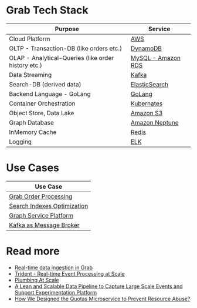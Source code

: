 # Grab Tech Stack

| Purpose                                             | Service                                                                                                    |
|-----------------------------------------------------|------------------------------------------------------------------------------------------------------------|
| Cloud Platform                                      | [AWS](../../2_AWSServices/Readme.md)                                                                     |
| OLTP - Transaction-DB (like orders etc.)            | [DynamoDB](../../2_AWSServices/6_DatabaseServices/AmazonDynamoDB/Readme.md)                              |
| OLAP - Analytical-Queries (like order history etc.) | [MySQL - Amazon RDS](../../3_DatabaseServices/SQL-Databases/Readme.md)                          |
| Data Streaming                                      | [Kafka](../../5_MessageBrokers/Kafka/Readme.md)                                      |
| Search-DB (derived data)                            | [ElasticSearch](../../3_DatabaseServices/Search-Databases/ElasticSearch/Readme.md) |
| Backend Language - GoLang                           | [GoLang](GoLangBackend.md)                                                                                 |
| Container Orchestration                             | [Kubernates](../../9_ContainerOrchestrationServices/Kubernates.md)                   |
| Object Store, Data Lake                             | [Amazon S3](../../2_AWSServices/7_StorageServices/3_ObjectStorageS3/Readme.md)                           |
| Graph Database                                      | [Amazon Neptune](../../2_AWSServices/6_DatabaseServices/AmazonNeptune.md)                                |
| InMemory Cache                                      | [Redis](../../3_DatabaseServices/In-Memory-Databases/Redis/Readme.md)                  |
| Logging                                             | [ELK](https://engineering.grab.com/structured-logging)                                                     |

# Use Cases

| Use Case                                          |
|---------------------------------------------------|
| [Grab Order Processing](OrdersProcessing.md)      |
| [Search Indexes Optimization](SearchIndexing.md)  |
| [Graph Service Platform](GraphServicePlatform.md) |
| [Kafka as Message Broker](KafkaMessageBroker.md)  |

# Read more
- [Real-time data ingestion in Grab](https://engineering.grab.com/real-time-data-ingestion)
- [Trident - Real-time Event Processing at Scale](https://engineering.grab.com/trident-real-time-event-processing-at-scale)
- [Plumbing At Scale](https://engineering.grab.com/plumbing-at-scale)
- [A Lean and Scalable Data Pipeline to Capture Large Scale Events and Support Experimentation Platform](https://engineering.grab.com/experimentation-platform-data-pipeline)
- [How We Designed the Quotas Microservice to Prevent Resource Abuse?](https://engineering.grab.com/quotas-service)
